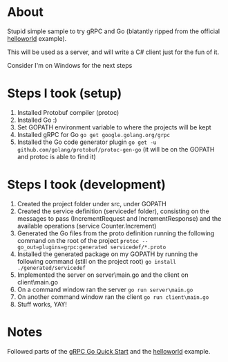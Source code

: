 # About
Stupid simple sample to try gRPC and Go (blatantly ripped from the official [helloworld](https://github.com/grpc/grpc-go/tree/master/examples/helloworld) example).

This will be used as a server, and will write a C# client just for the fun of it.

Consider I'm on Windows for the next steps

# Steps I took (setup)
1. Installed Protobuf compiler (protoc)
2. Installed Go :)
3. Set GOPATH environment variable to where the projects will be kept
4. Installed gRPC for Go `go get google.golang.org/grpc`
5. Installed the Go code generator plugin `go get -u github.com/golang/protobuf/protoc-gen-go` (it will be on the GOPATH and protoc is able to find it)


# Steps I took (development)
1. Created the project folder under src, under GOPATH
2. Created the service definition (servicedef folder), consisting on the messages to pass (IncrementRequest and IncrementResponse) and the available operations (service Counter.Increment)
3. Generated the Go files from the proto definition running the following command on the root of the project  `protoc --go_out=plugins=grpc:generated servicedef/*.proto`
4. Installed the generated package on my GOPATH by running the following command (still on the project root) `go install ./generated/servicedef`
5. Implemented the server on server\main.go and the client on client\main.go
6. On a command window ran the server `go run server\main.go`
7. On another command window ran the client `go run client\main.go`
8. Stuff works, YAY!

# Notes
Followed parts of the [gRPC Go Quick Start](http://www.grpc.io/docs/quickstart/go.html) and the [helloworld](https://github.com/grpc/grpc-go/tree/master/examples/helloworld) example.